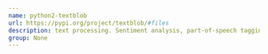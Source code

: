 ```yaml
---
name: python2-textblob
url: https://pypi.org/project/textblob/#files
description: text processing. Sentiment analysis, part-of-speech tagging, and more. URL : https://pypi.org/project/textblob/#files Groups : None
group: None
---
```

